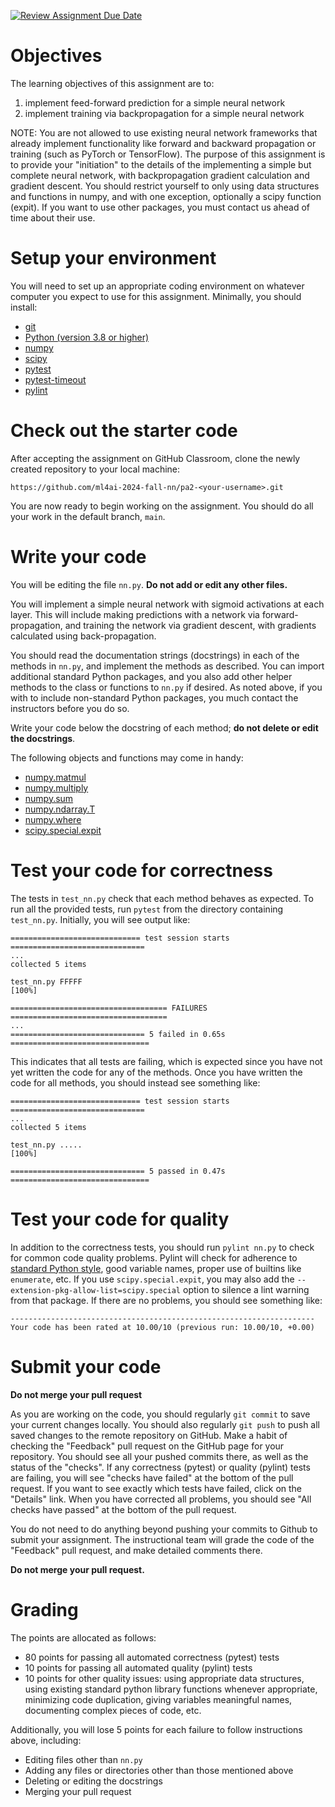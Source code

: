 [![Review Assignment Due Date](https://classroom.github.com/assets/deadline-readme-button-22041afd0340ce965d47ae6ef1cefeee28c7c493a6346c4f15d667ab976d596c.svg)](https://classroom.github.com/a/1HPlq6J_)
# Objectives

The learning objectives of this assignment are to:
1. implement feed-forward prediction for a simple neural network
2. implement training via backpropagation for a simple neural network

NOTE: You are not allowed to use existing neural network frameworks 
that already implement functionality like forward and backward
propagation or training (such as PyTorch or TensorFlow). The purpose 
of this assignment is to provide your "initiation" to the details of 
the implementing a simple but complete neural network, with 
backpropagation gradient calculation and gradient descent. You should 
restrict yourself to only using data structures and functions in numpy, 
and with one exception, optionally a scipy function (expit). If you
want to use other packages, you must contact us ahead of time about
their use.

# Setup your environment

You will need to set up an appropriate coding environment on whatever computer
you expect to use for this assignment.
Minimally, you should install:

* [git](https://git-scm.com/downloads)
* [Python (version 3.8 or higher)](https://www.python.org/downloads/)
* [numpy](http://www.numpy.org/)
* [scipy](https://scipy.org/)
* [pytest](https://docs.pytest.org/)
* [pytest-timeout](https://pypi.org/project/pytest-timeout/)
* [pylint](https://pypi.org/project/pylint/)

# Check out the starter code

After accepting the assignment on GitHub Classroom, clone the newly created
repository to your local machine:
```
https://github.com/ml4ai-2024-fall-nn/pa2-<your-username>.git
```
You are now ready to begin working on the assignment.
You should do all your work in the default branch, `main`.

# Write your code

You will be editing the file `nn.py`.
**Do not add or edit any other files.**

You will implement a simple neural network with sigmoid activations at each layer.
This will include making predictions with a network via forward-propagation, and
training the network via gradient descent, with gradients calculated using
back-propagation.

You should read the documentation strings (docstrings) in each of the methods 
in `nn.py`, and implement the methods as described. You can import additional 
standard Python packages, and you also add other helper methods to the class
or functions to `nn.py` if desired. As noted above, if you with to include
non-standard Python packages, you much contact the instructors before you do so.

Write your code below the docstring of each method;
**do not delete or edit the docstrings**.

The following objects and functions may come in handy:
* [numpy.matmul](https://numpy.org/doc/stable/reference/generated/numpy.matmul.html)
* [numpy.multiply](https://numpy.org/doc/stable/reference/generated/numpy.multiply.html)
* [numpy.sum](https://numpy.org/doc/stable/reference/generated/numpy.sum.html)
* [numpy.ndarray.T](https://numpy.org/doc/stable/reference/generated/numpy.ndarray.T.html)
* [numpy.where](https://numpy.org/doc/stable/reference/generated/numpy.where.html)
* [scipy.special.expit](https://docs.scipy.org/doc/scipy/reference/generated/scipy.special.expit.html)

# Test your code for correctness

The tests in `test_nn.py` check that each method behaves as expected.
To run all the provided tests, run ``pytest`` from the directory containing
``test_nn.py``.
Initially, you will see output like:
```
============================= test session starts ==============================
...
collected 5 items

test_nn.py FFFFF                                                         [100%]

=================================== FAILURES ===================================
...
============================== 5 failed in 0.65s ===============================
```
This indicates that all tests are failing, which is expected since you have not
yet written the code for any of the methods.
Once you have written the code for all methods, you should instead see
something like:
```
============================= test session starts ==============================
...
collected 5 items

test_nn.py .....                                                         [100%]

============================== 5 passed in 0.47s ===============================
```

# Test your code for quality

In addition to the correctness tests, you should run `pylint nn.py` to check
for common code quality problems.
Pylint will check for adherence to
[standard Python style](https://www.python.org/dev/peps/pep-0008/),
good variable names, proper use of builtins like `enumerate`, etc.
If you use `scipy.special.expit`, you may also add the
`--extension-pkg-allow-list=scipy.special` option to silence a lint warning
from that package.
If there are no problems, you should see something like:
```
--------------------------------------------------------------------
Your code has been rated at 10.00/10 (previous run: 10.00/10, +0.00)
```

# Submit your code

**Do not merge your pull request**

As you are working on the code, you should regularly `git commit` to save your
current changes locally.
You should also regularly `git push` to push all saved changes to the remote
repository on GitHub.
Make a habit of checking the "Feedback" pull request on the GitHub page for your
repository.
You should see all your pushed commits there, as well as the status of the
"checks".
If any correctness (pytest) or quality (pylint) tests are failing, you will see
"checks have failed" at the bottom of the pull request.
If you want to see exactly which tests have failed, click on the "Details" link.
When you have corrected all problems, you should see "All checks have passed"
at the bottom of the pull request.

You do not need to do anything beyond pushing your commits to Github to submit
your assignment.
The instructional team will grade the code of the "Feedback" pull request, and
make detailed comments there.

**Do not merge your pull request.**

# Grading

The points are allocated as follows:
* 80 points for passing all automated correctness (pytest) tests
* 10 points for passing all automated quality (pylint) tests
* 10 points for other quality issues:
using appropriate data structures,
using existing standard python library functions whenever appropriate,
minimizing code duplication,
giving variables meaningful names,
documenting complex pieces of code, etc.

Additionally, you will lose 5 points for each failure to follow instructions above, including:
* Editing files other than `nn.py`
* Adding any files or directories other than those mentioned above
* Deleting or editing the docstrings
* Merging your pull request
